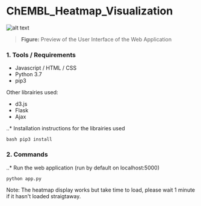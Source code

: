 # ChEMBL_Heatmap_Visualization

![alt text](https://github.com/ElieSol/ChEMBL_Heatmap_Visu/blob/master/demo1.png)

> **Figure:** Preview of the User Interface of the Web Application

### 1. Tools / Requirements
- Javascript / HTML / CSS
- Python 3.7
- pip3

Other librairies used:
- d3.js
- Flask
- Ajax

..* Installation instructions for the librairies used

``bash
pip3 install 
``


### 2. Commands

..* Run the web application (run by default on localhost:5000)

```bash
python app.py
```

Note: The heatmap display works but take time to load, please wait 1 minute if it hasn't loaded straigtaway.
